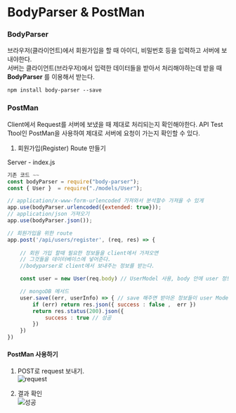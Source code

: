 # BodyParser & PostMan

### BodyParser 


브라우저(클라이언트)에서 회원가입을 할 때 아이디, 비밀번호 등을 입력하고 서버에 보내야한다. <br>
서버는 클라이언트(브라우저)에서 입력한 데이터들을 받아서 처리해야하는데 받을 때 **BodyParser** 를 이용해서 받는다.

```
npm install body-parser --save 
```

### PostMan 

Client에서 Request를 서버에 보냈을 때 제대로 처리되는지 확인해야한다.
API Test Ttool인 PostMan을 사용하여 제대로 서버에 요청이 가는지 확인할 수 있다.

1. 회원가입(Register) Route 만들기

Server - index.js
```js
기존 코드 ~~
const bodyParser = require("body-parser");
const { User }  = require("./models/User");

// application/x-www-form-urlencoded 가져와서 분석할수 가져올 수 있게
app.use(bodyParser.urlencoded({extended: true})); 
// application/json 가져오기
app.use(bodyParser.json());

// 회원가입을 위한 route
app.post('/api/users/register', (req, res) => {
    
    // 회원 가입 할때 필요한 정보들을 client에서 가져오면 
    // 그것들을 데이터베이스에 넣어준다.
    //bodyparser로 client에서 보내주는 정보를 받는다.

    const user = new User(req.body) // UserModel 사용, body 안에 user 정보들이 들어있다.

    // mongoDB 메서드
    user.save((err, userInfo) => { // save 해주면 받아온 정보들이 user Model에 저장된다.
        if (err) return res.json({ success : false ,  err })
        return res.status(200).json({
            success : true // 성공
        }) 
    })
})

```


#### PostMan 사용하기 


1. POST로 request 보내기. <br>
![request](https://user-images.githubusercontent.com/43642411/106020707-66113080-6107-11eb-9a96-772d6bb990d0.PNG)

2. 결과 확인 <br>
![성공](https://user-images.githubusercontent.com/43642411/106020795-76c1a680-6107-11eb-9456-ea152c6ef731.PNG)
